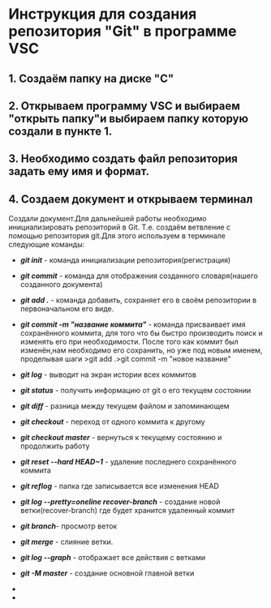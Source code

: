 # Инструкция для создания репозитория "Git" в программе VSC



## 1. Создаём папку на диске "С" 

## 2. Открываем программу VSC и выбираем "открыть папку"и выбираем папку которую создали в пункте 1.

## 3.  Необходимо создать файл репозитория задать ему имя и формат.

## 4.  Создаем документ  и открываем терминал
Создали документ.Для дальнейшей работы необходимо инициализировать репозиторий в Git. Т.е. создаём ветвление с помощью репозитория git.Для этого используем в терминале следующие команды:

* ***git init*** - команда инициализации репозитория(регистрация)

* ***git commit***  - команда для отображения созданного словаря(нашего созданного документа)

* ***git add .*** - команда добавить, сохраняет его в своём репозитории в первоначальном его виде.

* ***git commit -m "название коммита"*** - команда присваивает имя сохранённого коммита, для того что бы быстро производить поиск и изменять его при необходимости.
После того как коммит  был изменён,нам необходимо его сохранить, но уже под новым именем, проделывая шаги >git add .>git commit -m "новое название"

* ***git log*** - выводит на экран истории всех коммитов

*  ***git status*** - получить информацию от git о его текущем состоянии

*  ***git diff*** - разница между текущем файлом и запоминающем

*  ***git checkout*** - переход от одного коммита к другому

* ***git checkout master*** - вернуться к текущему состоянию и продолжить работу

* ***git reset --hard HEAD~1*** - удаление последнего сохранённого коммита

* ***git reflog*** - папка где записывается все изменения HEAD

* ***git log --pretty=oneline recover-branch*** - создание новой ветки(recover-branch) где будет хранится удаленный коммит

* ***git branch***- просмотр веток

* ***git merge*** - слияние ветки.

* ***git log --graph*** - отображает все действия с ветками

* ***git -M master*** - создание основной главной ветки



*






* 